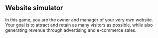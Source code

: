
## Website simulator
In this game, you are the owner and manager of your very own website. Your goal is to attract and retain as many visitors as possible, while also generating revenue through advertising and e-commerce sales.
